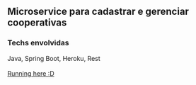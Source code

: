 ## Microservice para cadastrar e gerenciar cooperativas
### Techs envolvidas 
Java, Spring Boot, Heroku, Rest <br /> <br />
[Running here :D](https://microservice-cooperativa.herokuapp.com/cooperativas)


